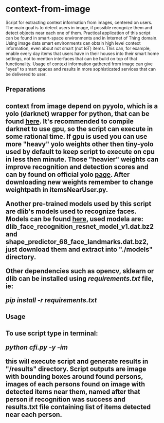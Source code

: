 # context-from-image
Script for extracting context information from images, centered on users. The main goal is to detect users in image, if possible recognize them and detect objects near each one of them. Practical application of this script can be found in smart-space environments and in Internet of Thing domain. Using image data smart environments can obtain high level context information, even about not smart (not IoT) items. This can, for example, enable every day items that users have in their houses into their smart home settings, not to mention interfaces that can be build on top of that functionality. Usage of context information gathered from image can give "eyes" to smart spaces and results in more sophisticated services that can be delivered to user.

<h2>Preparations<h2/>

context from image depend on pyyolo, which is a yolo (darknet) wrapper for python, that can be found [here](https://github.com/digitalbrain79/pyyolo). It's recommended to compile darknet to use gpu, so the script can execute in some rational time. If gpu is used you can use more "heavy" yolo weights other then tiny-yolo used by default to keep script to execute on cpu in less then minute. Those "heavier" weights can improve recognition and detection scores and can by found on official yolo [page](https://pjreddie.com/darknet/yolo/). After downloading new weights remember to change weightpath in itemsNearUser.py. 

Another pre-trained models used by this script are dlib's models used to recognize faces. Models can be found [here](https://github.com/davisking/dlib-models), used modela are: dlib_face_recognition_resnet_model_v1.dat.bz2 and shape_predictor_68_face_landmarks.dat.bz2, just download them and extract into "./models" directory. 

Other dependencies such as opencv, sklearn or dlib can be installed using *requirements.txt* file, ie: 

*pip install -r requirements.txt*

<h2>Usage<h2/>

To use script type in terminal:

*python cfi.py -y <path to pyyolo> -im <path to image>* 
  
  this will execute script and generate results in "/results" directory. Script outputs are image with bounding boxes around found persons, images of each persons found on image with detected items near them, named after that person if recognition was success and results.txt file containing list of items detected near each person.
